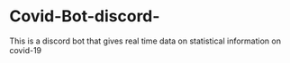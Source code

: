 # Covid-Bot-discord-
This is a discord bot that gives real time data on statistical information on covid-19
